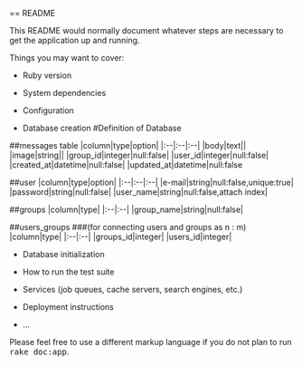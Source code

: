 == README

This README would normally document whatever steps are necessary to get the
application up and running.

Things you may want to cover:

* Ruby version

* System dependencies

* Configuration

* Database creation
#Definition of Database

##messages table
|column|type|option|
|:--|:--|:--|
|body|text||
|image|string||
|group_id|integer|null:false|
|user_id|integer|null:false|
|created_at|datetime|null:false|
|updated_at|datetime|null:false

##user
|column|type|option|
|:--|:--|:--|
|e-mail|string|null:false,unique:true|
|password|string|null:false|
|user_name|string|null:false,attach index|

##groups
|column|type|
|:--|:--|
|group_name|string|null:false|

##users_groups
###(for connecting users and groups as n : m)
|column|type|
|:--|:--|
|groups_id|integer|
|users_id|integer|
* Database initialization

* How to run the test suite

* Services (job queues, cache servers, search engines, etc.)

* Deployment instructions

* ...


Please feel free to use a different markup language if you do not plan to run
<tt>rake doc:app</tt>.
